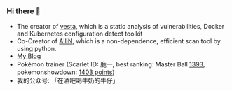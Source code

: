 ### Hi there 👋

- The creator of [vesta](https://github.com/kvesta/vesta), which is a static analysis of vulnerabilities, Docker and Kubernetes configuration detect toolkit
- Co-Creator of [AlliN](https://github.com/P1-Team/AlliN), which is a non-dependence, efficient scan tool by using python.
- [My Blog](https://christa.top)
- Pokémon trainer (Scarlet ID: 鹿一, best ranking: Master Ball [1393](https://christa.top/static/media/uploads/2023/12/02/img_4375.JPG), pokemonshowdown: [1403 points](https://pokemonshowdown.com/users/christasa))
- 我的公众号: 「在酒吧喝牛奶的牛仔」
